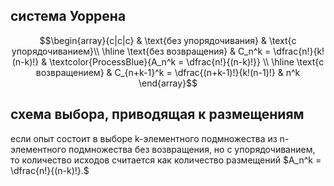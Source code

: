 ## система Уоррена
$$\begin{array}{c|c|c}
& \text{без упорядочивания} & \text{с упорядочиванием}\\ \hline
\text{без возвращения} & C_n^k = \dfrac{n!}{k!(n-k)!} & \textcolor{ProcessBlue}{A_n^k = \dfrac{n!}{(n-k)!}} \\ \hline
\text{с возвращением} & C_{n+k-1}^k = \dfrac{(n+k-1)!}{k!(n-1)!} & n^k
\end{array}$$

## схема выбора, приводящая к размещениям
если опыт состоит в выборе k-элементного подмножества из n-элементного подмножества без возвращения, но с упорядочиванием, то количество исходов считается как количество размещений $A_n^k = \dfrac{n!}{(n-k)!}.$